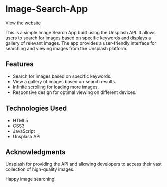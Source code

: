 # Image-Search-App

View the [website](https://ak-210.github.io/Image-Search-App/)

This is a simple Image Search App built using the Unsplash API. It allows users to search for images based on specific keywords and displays a gallery of relevant images. The app provides a user-friendly interface for searching and viewing images from the Unsplash platform.

## Features
- Search for images based on specific keywords.
- View a gallery of images based on search results.
- Infinite scrolling for loading more images.
- Responsive design for optimal viewing on different devices.

## Technologies Used
- HTML5
- CSS3
- JavaScript
- Unsplash API

## Acknowledgments
Unsplash for providing the API and allowing developers to access their vast collection of high-quality images.

Happy image searching!